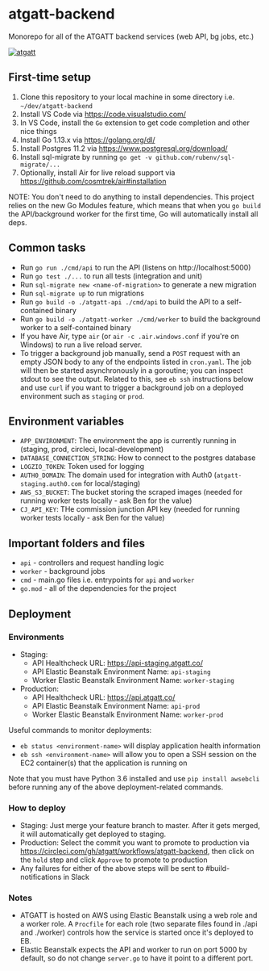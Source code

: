 # atgatt-backend
Monorepo for all of the ATGATT backend services (web API, bg jobs, etc.)

[![atgatt](https://circleci.com/gh/atgatt/atgatt-backend.svg?style=shield&circle-token=9060018279620b67051bdc70c5cc269ee2422fa9)](https://circleci.com/gh/atgatt/atgatt-backend)

## First-time setup
1. Clone this repository to your local machine in some directory i.e. `~/dev/atgatt-backend`
1. Install VS Code via https://code.visualstudio.com/ 
1. In VS Code, install the `Go` extension to get code completion and other nice things
1. Install Go 1.13.x via https://golang.org/dl/
1. Install Postgres 11.2 via https://www.postgresql.org/download/
1. Install sql-migrate by running `go get -v github.com/rubenv/sql-migrate/...`
1. Optionally, install Air for live reload support via https://github.com/cosmtrek/air#installation

NOTE: You don't need to do anything to install dependencies. This project relies on the new Go Modules feature, which means that when you `go build` the API/background worker for the first time, Go will automatically install all deps.

## Common tasks
- Run `go run ./cmd/api` to run the API (listens on http://localhost:5000)
- Run `go test ./...` to run all tests (integration and unit)
- Run `sql-migrate new <name-of-migration>` to generate a new migration
- Run `sql-migrate up` to run migrations
- Run `go build -o ./atgatt-api ./cmd/api` to build the API to a self-contained binary
- Run `go build -o ./atgatt-worker ./cmd/worker` to build the background worker to a self-contained binary
- If you have Air, type `air` (or `air -c .air.windows.conf` if you're on Windows) to run a live reload server. 
- To trigger a background job manually, send a `POST` request with an empty JSON body to any of the endpoints listed in `cron.yaml`. The job will then be started asynchronously in a goroutine; you can inspect stdout to see the output. Related to this, see `eb ssh` instructions below and use `curl` if you want to trigger a background job on a deployed environment such as `staging` or `prod`.

## Environment variables
- `APP_ENVIRONMENT`: The environment the app is currently running in (staging, prod, circleci, local-development)
- `DATABASE_CONNECTION_STRING`: How to connect to the postgres database
- `LOGZIO_TOKEN`: Token used for logging
- `AUTH0_DOMAIN`: The domain used for integration with Auth0 (`atgatt-staging.auth0.com` for local/staging)
- `AWS_S3_BUCKET`:  The bucket storing the scraped images (needed for running worker tests locally - ask Ben for the value)
- `CJ_API_KEY`: THe commission junction API key (needed for running worker tests locally - ask Ben for the value)

## Important folders and files
- `api` - controllers and request handling logic
- `worker` - background jobs
- `cmd` - main.go files i.e. entrypoints for `api` and `worker`
- `go.mod` - all of the dependencies for the project

## Deployment
### Environments
- Staging: 
    - API Healthcheck URL: https://api-staging.atgatt.co/
    - API Elastic Beanstalk Environment Name: `api-staging`
    - Worker Elastic Beanstalk Environment Name: `worker-staging`
- Production: 
    - API Healthcheck URL: https://api.atgatt.co/
    - API Elastic Beanstalk Environment Name: `api-prod`
    - Worker Elastic Beanstalk Environment Name: `worker-prod`

Useful commands to monitor deployments:
- `eb status <environment-name>` will display application health information
- `eb ssh <environment-name>` will allow you to open a SSH session on the EC2 container(s) that the application is running on

Note that you must have Python 3.6 installed and use `pip install awsebcli` before running any of the above deployment-related commands.

### How to deploy
- Staging: Just merge your feature branch to master. After it gets merged, it will automatically get deployed to staging.
- Production: Select the commit you want to promote to production via https://circleci.com/gh/atgatt/workflows/atgatt-backend, then click on the `hold` step and click `Approve` to promote to production
- Any failures for either of the above steps will be sent to #build-notifications in Slack

### Notes
- ATGATT is hosted on AWS using Elastic Beanstalk using a web role and a worker role. A `Procfile` for each role (two separate files found in ./api and ./worker) controls how the service is started once it's deployed to EB.
- Elastic Beanstalk expects the API and worker to run on port 5000 by default, so do not change `server.go` to have it point to a different port.
